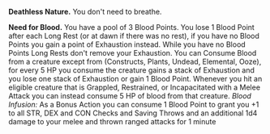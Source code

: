 **Deathless Nature.** You don't need to breathe.

**Need for Blood.** You have a pool of 3 Blood Points. You lose 1 Blood Point after each Long Rest (or at dawn if there was no rest), if you have no Blood Points you gain a point of Exhaustion instead. While you have no Blood Points Long Rests don't remove your Exhaustion. You can Consume Blood from a creature except from (Constructs, Plants, Undead, Elemental, Ooze), for every 5 HP you consume the creature gains a stack of Exhaustion and you lose one stack of Exhaustion or gain 1 Blood Point.
Whenever you hit an eligible creature that is Grappled, Restrained, or Incapacitated with a Melee Attack you can instead consume 5 HP of blood from that creature.
*Blood Infusion:* As a Bonus Action you can consume 1 Blood Point to grant you +1 to all STR, DEX and CON Checks and Saving Throws and an additional 1d4 damage to your melee and thrown ranged attacks for 1 minute
